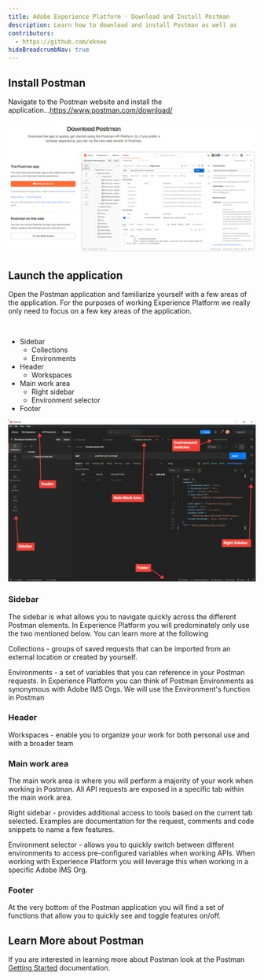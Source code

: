 ```yaml
---
title: Adobe Experience Platform - Download and Install Postman
description: Learn how to download and install Postman as well as 
contributors: 
  - https://github.com/eknee
hideBreadcrumbNav: true
---
```


## Install Postman

Navigate to the Postman website and install the application...https://www.postman.com/download/

![Download Postman](../images/postman-download.png)

## Launch the application

Open the Postman application and familiarize yourself with a few areas of the application. For the purposes of working Experience Platform we really only need to focus on a few key areas of the application.

<br/>

- Sidebar
  - Collections
  - Environments
- Header
  - Workspaces
- Main work area
  - Right sidebar
  - Environment selector
- Footer

![Navigating Postman App](../images/postman-app-navigation.png)


### Sidebar

The sidebar is what allows you to navigate quickly across the different Postman elements. In Experience Platform you will predominately only use the two mentioned below. You can learn more at the following

Collections - groups of saved requests that can be imported from an external location or created by yourself.

Environments - a set of variables that you can reference in your Postman requests. In Experience Platform you can think of Postman Environments as synonymous with Adobe IMS Orgs. We will use the Environment's function in Postman

### Header

Workspaces - enable you to organize your work for both personal use and with a broader team

### Main work area

The main work area is where you will perform a majority of your work when working in Postman. All API requests are exposed in a specific tab within the main work area.

Right sidebar - provides additional access to tools based on the current tab selected. Examples are documentation for the request, comments and code snippets to name a few features.

Environment selector - allows you to quickly switch between different environments to access pre-configured variables when working APIs. When working with Experience Platform you will leverage this when working in a specific Adobe IMS Org.

### Footer

At the very bottom of the Postman application you will find a set of functions that allow you to quickly see and toggle features on/off.


## Learn More about Postman

If you are interested in learning more about Postman look at the Postman [Getting Started](https://learning.postman.com/docs/getting-started/introduction/) documentation.